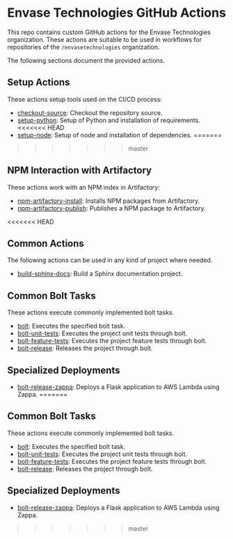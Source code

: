 # Envase Technologies GitHub Actions

This repo contains custom GitHub actions for the Envase Technologies organization. These actions are suitable to be used in workflows for repositories of the `/envasetechnologies` organization.

The following sections document the provided actions.

## Setup Actions

These actions setup tools used on the CI/CD process:

- [checkout-source](./actions/checkout-source): Checkout the repository source.
- [setup-python](./actions/setup-python): Setup of Python and installation of requirements.
<<<<<<< HEAD
- [setup-node](./actions/setup-node): Setup of node and installation of dependencies.
=======
>>>>>>> master

## NPM Interaction with Artifactory

These actions work with an NPM index in Artifactory:

- [npm-artifactory-install](./actions/npm-artifactory-install): Installs NPM packages from Artifactory.
- [npm-artifactory-publish](./actions/npm-artifactory-publish): Publishes a NPM package to Artifactory.

<<<<<<< HEAD
## Common Actions

The following actions can be used in any kind of project where needed.

- [build-sphinx-docs](./actions/build-sphinx-docs): Build a Sphinx documentation project.

## Common Bolt Tasks

These actions execute commonly implemented bolt tasks.

- [bolt](./actions/bolt): Executes the specified bolt task.
- [bolt-unit-tests](./actions/bolt-unit-tests): Executes the project unit tests through bolt.
- [bolt-feature-tests](./actions/bolt-feature-tests): Executes the project feature tests through bolt.
- [bolt-release](./actions/bolt-release): Releases the project through bolt.

## Specialized Deployments

- [bolt-release-zappa](./actions/bolt-release-zappa): Deploys a Flask application to AWS Lambda using Zappa.
=======

## Common Bolt Tasks

These actions execute commonly implemented bolt tasks.

- [bolt](./actions/bolt): Executes the specified bolt task.
- [bolt-unit-tests](./actions/bolt-unit-tests): Executes the project unit tests through bolt.
- [bolt-feature-tests](./actions/bolt-feature-tests): Executes the project feature tests through bolt.
- [bolt-release](./actions/bolt-release): Releases the project through bolt.

## Specialized Deployments

- [bolt-release-zappa](.actions/bolt-release-zappa): Deploys a Flask application to AWS Lambda using Zappa.
>>>>>>> master
